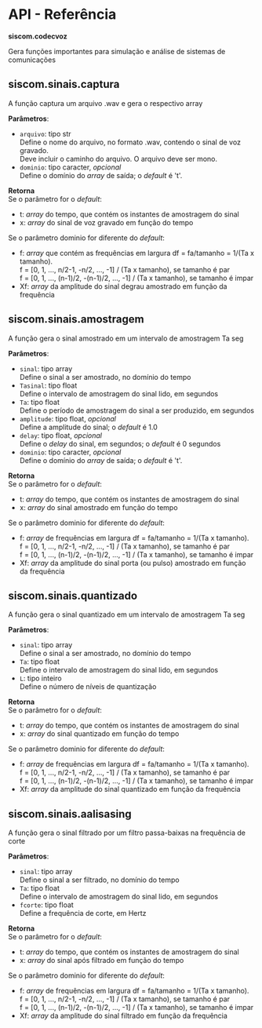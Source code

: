 # API - Referência

**siscom.codecvoz**  

Gera funções importantes para simulação e análise de sistemas de comunicações

## siscom.sinais.captura
A função captura um arquivo .wav e gera o respectivo array 

**Parâmetros**:   
 - `arquivo`: tipo str  
 Define o nome do arquivo, no formato .wav, contendo o sinal de voz gravado.  
 Deve incluir o caminho do arquivo. O arquivo deve ser mono.
 - `dominio`: tipo caracter, *opcional*  
Define o domínio do *array* de saída; o *default* é 't'.   

**Retorna**  
Se o parâmetro for o *default*:
 - t: *array* do tempo, que contém os instantes de amostragem do sinal 
 - x: *array* do sinal de voz gravado em função do tempo  

Se o parâmetro dominio for diferente do *default*:
 - f: *array* que contém as frequências em largura df = fa/tamanho = 1/(Ta x tamanho).  
f = [0, 1, ...,   n/2-1,     -n/2, ..., -1] / (Ta x tamanho), se tamanho é par  
f = [0, 1, ..., (n-1)/2, -(n-1)/2, ..., -1] / (Ta x tamanho), se tamanho é impar 
 - Xf: *array* da amplitude do sinal degrau amostrado em função da frequência  

## siscom.sinais.amostragem
A função gera o sinal amostrado em um intervalo de amostragem Ta seg

**Parâmetros**:   
 - `sinal`: tipo array  
Define o sinal a ser amostrado, no domínio do tempo  
 - `Tasinal`: tipo float  
 Define o intervalo de amostragem do sinal lido, em segundos  
 - `Ta`: tipo float  
 Define o período de amostragem do sinal a ser produzido, em segundos  
 - `amplitude`: tipo float, *opcional*  
 Define a amplitude do sinal; o *default* é 1.0  
 - `delay`: tipo float, *opcional*  
 Define o *delay* do sinal, em segundos; o *default* é 0 segundos  
 - `dominio`: tipo caracter, *opcional*  
Define o domínio do *array* de saída; o *default* é 't'.   

**Retorna**  
Se o parâmetro for o *default*:
 - t: *array* do tempo, que contém os instantes de amostragem do sinal 
 - x: *array* do sinal amostrado em função do tempo  

Se o parâmetro dominio for diferente do *default*:
 - f: *array* de frequências em largura df = fa/tamanho = 1/(Ta x tamanho).  
f = [0, 1, ...,   n/2-1,     -n/2, ..., -1] / (Ta x tamanho), se tamanho é par  
f = [0, 1, ..., (n-1)/2, -(n-1)/2, ..., -1] / (Ta x tamanho), se tamanho é impar 
 - Xf: *array* da amplitude do sinal porta (ou pulso) amostrado em função da frequência  

## siscom.sinais.quantizado
A função gera o sinal quantizado em um intervalo de amostragem Ta seg

**Parâmetros**:   
 - `sinal`: tipo array  
Define o sinal a ser amostrado, no domínio do tempo  
 - `Ta`: tipo float  
 Define o intervalo de amostragem do sinal lido, em segundos  
 - `L`: tipo inteiro  
 Define o número de níveis de quantização

**Retorna**  
Se o parâmetro for o *default*:
 - t: *array* do tempo, que contém os instantes de amostragem do sinal 
 - x: *array* do sinal quantizado em função do tempo  

Se o parâmetro dominio for diferente do *default*:
 - f: *array* de frequências em largura df = fa/tamanho = 1/(Ta x tamanho).  
f = [0, 1, ...,   n/2-1,     -n/2, ..., -1] / (Ta x tamanho), se tamanho é par  
f = [0, 1, ..., (n-1)/2, -(n-1)/2, ..., -1] / (Ta x tamanho), se tamanho é impar 
 - Xf: *array* da amplitude do sinal quantizado em função da frequência  


## siscom.sinais.aalisasing
A função gera o sinal filtrado por um filtro passa-baixas na frequência de corte

**Parâmetros**:   
 - `sinal`: tipo array  
Define o sinal a ser filtrado, no domínio do tempo  
 - `Ta`: tipo float  
 Define o intervalo de amostragem do sinal lido, em segundos  
 - `fcorte`: tipo float  
 Define a frequência de corte, em Hertz

**Retorna**  
Se o parâmetro for o *default*:
 - t: *array* do tempo, que contém os instantes de amostragem do sinal 
 - x: *array* do sinal após filtrado em função do tempo  

Se o parâmetro dominio for diferente do *default*:
 - f: *array* de frequências em largura df = fa/tamanho = 1/(Ta x tamanho).  
f = [0, 1, ...,   n/2-1,     -n/2, ..., -1] / (Ta x tamanho), se tamanho é par  
f = [0, 1, ..., (n-1)/2, -(n-1)/2, ..., -1] / (Ta x tamanho), se tamanho é impar 
 - Xf: *array* da amplitude do sinal filtrado em função da frequência  
